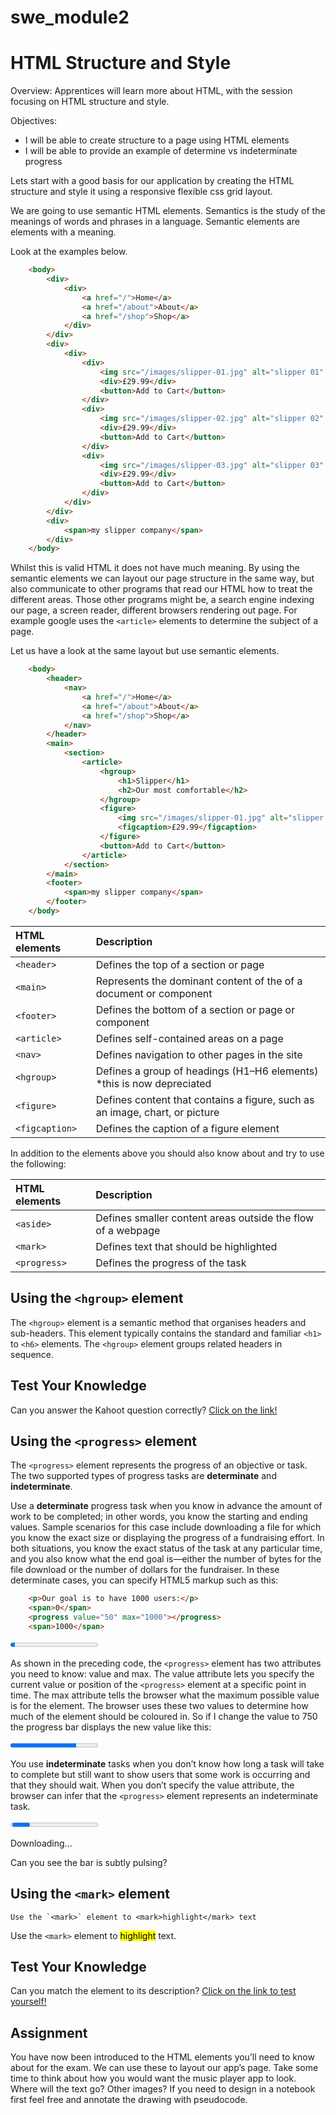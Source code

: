 # swe_module2

# HTML Structure and Style 

Overview: Apprentices will learn more about HTML, with the session focusing on HTML structure and style. 

Objectives: 
<ul>
  <li>I will be able to create structure to a page using HTML elements </li>
  <li>I will be able to provide an example of determine vs indeterminate progress </li>
</ul>

Lets start with a good basis for our application by creating the HTML structure and style it using a responsive flexible css grid layout.

We are going to use semantic HTML elements. Semantics is the study of the meanings of words and phrases in a language. Semantic elements are elements with a meaning.

Look at the examples below.

```html
    <body>
        <div>
            <div>
                <a href="/">Home</a>
                <a href="/about">About</a>
                <a href="/shop">Shop</a>
            </div>
        </div>
        <div>
            <div>
                <div>
                    <img src="/images/slipper-01.jpg" alt="slipper 01" />
                    <div>£29.99</div>
                    <button>Add to Cart</button>
                </div>
                <div>
                    <img src="/images/slipper-02.jpg" alt="slipper 02" />
                    <div>£29.99</div>
                    <button>Add to Cart</button>
                </div>
                <div>
                    <img src="/images/slipper-03.jpg" alt="slipper 03" />
                    <div>£29.99</div>
                    <button>Add to Cart</button>
                </div>
            </div>
        </div>
        <div>
            <span>my slipper company</span>
        </div>
    </body>
```

Whilst this is valid HTML it does not have much meaning. By using the semantic elements we can layout our page structure in the same way, but also communicate to other programs that read our HTML how to treat the different areas. Those other programs might be, a search engine indexing our page, a screen reader, different browsers rendering out page. For example google uses the `<article>` elements to determine the subject of a page.

Let us have a look at the same layout but use semantic elements.

```html
    <body>
        <header>
            <nav>
                <a href="/">Home</a>
                <a href="/about">About</a>
                <a href="/shop">Shop</a>
            </nav>
        </header>
        <main>
            <section>
                <article>
                    <hgroup>
                        <h1>Slipper</h1>
                        <h2>Our most comfortable</h2>
                    </hgroup>
                    <figure>
                        <img src="/images/slipper-01.jpg" alt="slipper 01" />
                        <figcaption>£29.99</figcaption>
                    </figure>
                    <button>Add to Cart</button>
                </article>
            </section>
        </main>
        <footer>
            <span>my slipper company</span>
        </footer>
    </body>
```

|HTML elements|Description|
|:---|:---|
`<header>`|Defines the top of a section or page
`<main>`|Represents the dominant content of the of a document or component
`<footer>`|Defines the bottom of a section or page or component
`<article>`|Defines self-contained areas on a page
`<nav>`|Defines navigation to other pages in the site
`<hgroup>`|Defines a group of headings (H1–H6 elements) *this is now depreciated
`<figure>`|Defines content that contains a figure, such as an image, chart, or picture
`<figcaption>`|Defines the caption of a figure element


In addition to the elements above you should also know about and try to use the following:

|HTML elements|Description|
|:---|:---|
`<aside>`|Defines smaller content areas outside the flow of a webpage
`<mark>`|Defines text that should be highlighted
`<progress>`|Defines the progress of the task

## Using the `<hgroup>` element

The `<hgroup>` element is a semantic method that organises headers and sub-headers. This element typically contains the standard and familiar `<h1>` to `<h6>` elements. The `<hgroup>` element groups related headers in sequence.

## Test Your Knowledge

Can you answer the Kahoot question correctly? <a href="https://create.kahoot.it/share/8166da78-4e47-47a1-935a-72989717b649">Click on the link!</a>

## Using the `<progress>` element

The `<progress>` element represents the progress of an objective or task. The two supported types of progress tasks are **determinate** and **indeterminate**.

Use a **determinate** progress task when you know in advance the amount of work to be completed; in other words, you know the starting and ending values. Sample scenarios for this case include downloading a file for which you know the exact size or displaying the progress of a fundraising effort. In both situations, you know the exact status of the task at any particular time, and you also know what the end goal is—either the number of bytes for the file download or the number of dollars for the fundraiser. In these determinate cases, you can specify HTML5 markup such as this:

```html
    <p>Our goal is to have 1000 users:</p>
    <span>0</span>
    <progress value="50" max="1000"></progress>
    <span>1000</span>
```

<progress value="50" max="1000"></progress>

As shown in the preceding code, the `<progress>` element has two attributes you need to know: value and max. The value attribute lets you specify the current value or position of the `<progress>` element at a specific point in time. The max attribute tells the browser what the maximum possible value is for the element. The browser uses these two values to determine how much of the element should be coloured in. So if I change the value to 750 the progress bar displays the new value like this:

<progress value="750" max="1000"></progress>

You use **indeterminate** tasks when you don’t know how long a task will take to complete but still want to show users that some work is occurring and that they should wait. When you don’t specify the value attribute, the browser can infer that the `<progress>` element represents an indeterminate task.

<progress></progress>

Downloading...

Can you see the bar is subtly pulsing?

## Using the `<mark>` element

    Use the `<mark>` element to <mark>highlight</mark> text

Use the `<mark>` element to <mark>highlight</mark> text.

## Test Your Knowledge

Can you match the element to its description? <a href="https://www.educandy.com/site/resource.php?activity-code=3f130">Click on the link to test yourself!</a>

## Assignment 
You have now been introduced to the HTML elements you’ll need to know about for the exam. We can use these to layout our app’s page. Take some time to think about how you would want the music player app to look. Where will the text go? Other images? If you need to design in a notebook first feel free and annotate the drawing with pseudocode. 
